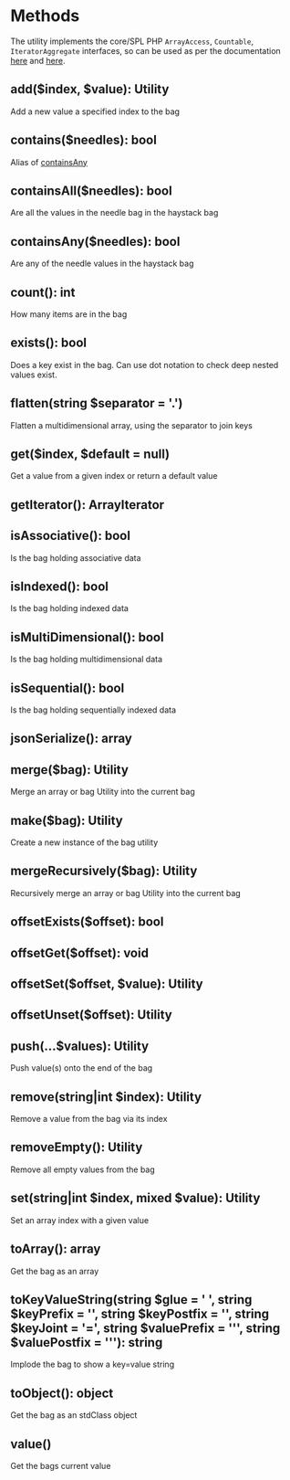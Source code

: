 #  Methods

The utility implements the core/SPL PHP `ArrayAccess`, `Countable`, `IteratorAggregate` interfaces, so can be used as per
the documentation [here](http://php.net/manual/en/reserved.interfaces.php) and [here](http://php.net/manual/en/spl.interfaces.php).

## add($index, $value): Utility
Add a new value a specified index to the bag

## contains($needles): bool
Alias of [containsAny](##containsany)

## containsAll($needles): bool
Are all the values in the needle bag in the haystack bag

## containsAny($needles): bool
Are any of the needle values in the haystack bag

## count(): int
How many items are in the bag

## exists(): bool
Does a key exist in the bag. Can use dot notation to check deep nested values exist.

## flatten(string $separator = '.')
Flatten a multidimensional array, using the separator to join keys

## get($index, $default = null)
Get a value from a given index or return a default value

## getIterator(): ArrayIterator

## isAssociative(): bool
Is the bag holding associative data

## isIndexed(): bool
Is the bag holding indexed data

## isMultiDimensional(): bool
Is the bag holding multidimensional data

## isSequential(): bool
Is the bag holding sequentially indexed data

## jsonSerialize(): array

## merge($bag): Utility
Merge an array or bag Utility into the current bag

## make($bag): Utility
Create a new instance of the bag utility

## mergeRecursively($bag): Utility
Recursively merge an array or bag Utility into the current bag

## offsetExists($offset): bool

## offsetGet($offset): void

## offsetSet($offset, $value): Utility

## offsetUnset($offset): Utility

## push(...$values): Utility
Push value(s) onto the end of the bag

## remove(string|int $index): Utility
Remove a value from the bag via its index

## removeEmpty(): Utility
Remove all empty values from the bag

## set(string|int $index, mixed $value): Utility
Set an array index with a given value

## toArray(): array
Get the bag as an array

## toKeyValueString(string $glue = ' ', string $keyPrefix = '', string $keyPostfix = '', string $keyJoint = '=', string $valuePrefix = '\'', string $valuePostfix = '\''): string
Implode the bag to show a key=value string

## toObject(): object
Get the bag as an stdClass object

## value()
Get the bags current value
